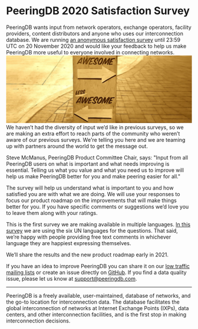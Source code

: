 # PeeringDB 2020 Satisfaction Survey
PeeringDB wants input from network operators, exchange operators, facility providers, content distributors and anyone who uses our interconnection database. We are running [an anonymous satisfaction survey](https://surveyhero.com/c/f7be5236) until 23:59 UTC on 20 November 2020 and would like your feedback to help us make PeeringDB more useful to everyone involved in connecting networks.
![[Awesome Arrows by Jon Tyson on Unsplash]](images/awesome_arrows_sign_banner-555x202.png)
We haven’t had the diversity of input we’d like in previous surveys, so we are making an extra effort to reach parts of the community who weren’t aware of our previous surveys. We're telling you here and we are teaming up with partners around the world to get the message out.

Steve McManus, PeeringDB Product Committee Chair, says: "Input from all PeeringDB users on what is important and what needs improving is essential. Telling us what you value and what you need us to improve will help us make PeeringDB better for you and make peering easier for all."

The survey will help us understand what is important to you and how satisfied you are with what we are doing. We will use your responses to focus our product roadmap on the improvements that will make things better for you. If you have specific comments or suggestions we’d love you to leave them along with your ratings.

This is the first survey we are making available in multiple languages. [In this survey](https://surveyhero.com/c/f7be5236) we are using the six UN languages for the questions. That said, we’re happy with people providing free text comments in whichever language they are happiest expressing themselves.

We’ll share the results and the new product roadmap early in 2021.

If you have an idea to improve PeeringDB you can share it on our [low traffic mailing lists](https://docs.peeringdb.com/#mailing-lists) or create an issue directly on [GitHub](https://github.com/peeringdb/peeringdb). If you find a data quality issue, please let us know at <support@peeringdb.com>.

---

PeeringDB is a freely available, user-maintained, database of networks, and the go-to location for interconnection data. The database facilitates the global interconnection of networks at Internet Exchange Points (IXPs), data centers, and other interconnection facilities, and is the first stop in making interconnection decisions.
